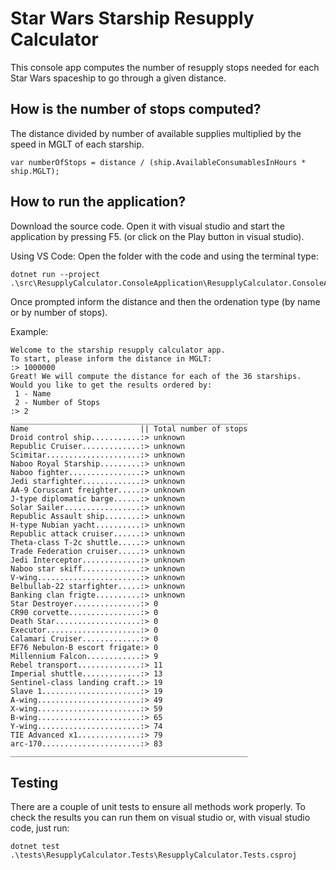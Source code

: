 # Star Wars Starship Resupply Calculator

This console app computes the number of resupply stops needed for each Star Wars spaceship to go through a given distance. 

## How is the number of stops computed?
The distance divided by number of available supplies multiplied by the speed in MGLT of each starship. 

    var numberOfStops = distance / (ship.AvailableConsumablesInHours * ship.MGLT);

## How to run the application?
Download the source code. Open it with visual studio and start the application by pressing F5. (or click on the Play button in visual studio). 

Using VS Code: Open the folder with the code and using the terminal type:

    dotnet run --project .\src\ResupplyCalculator.ConsoleApplication\ResupplyCalculator.ConsoleApplication.csproj

Once prompted inform the distance and then the ordenation type (by name or by number of stops). 

Example:

    Welcome to the starship resupply calculator app.
    To start, please inform the distance in MGLT:
    :> 1000000 
    Great! We will compute the distance for each of the 36 starships.
    Would you like to get the results ordered by:
     1 - Name
     2 - Number of Stops
    :> 2
    _____________________________________________________
    Name                         || Total number of stops
    Droid control ship...........:> unknown
    Republic Cruiser.............:> unknown
    Scimitar.....................:> unknown
    Naboo Royal Starship.........:> unknown
    Naboo fighter................:> unknown
    Jedi starfighter.............:> unknown
    AA-9 Coruscant freighter.....:> unknown
    J-type diplomatic barge......:> unknown
    Solar Sailer.................:> unknown
    Republic Assault ship........:> unknown
    H-type Nubian yacht..........:> unknown
    Republic attack cruiser......:> unknown
    Theta-class T-2c shuttle.....:> unknown
    Trade Federation cruiser.....:> unknown
    Jedi Interceptor.............:> unknown
    Naboo star skiff.............:> unknown
    V-wing.......................:> unknown
    Belbullab-22 starfighter.....:> unknown
    Banking clan frigte..........:> unknown
    Star Destroyer...............:> 0
    CR90 corvette................:> 0
    Death Star...................:> 0
    Executor.....................:> 0
    Calamari Cruiser.............:> 0
    EF76 Nebulon-B escort frigate:> 0
    Millennium Falcon............:> 9
    Rebel transport..............:> 11
    Imperial shuttle.............:> 13
    Sentinel-class landing craft.:> 19
    Slave 1......................:> 19
    A-wing.......................:> 49
    X-wing.......................:> 59
    B-wing.......................:> 65
    Y-wing.......................:> 74
    TIE Advanced x1..............:> 79
    arc-170......................:> 83
    _____________________________________________________

## Testing
There are a couple of unit tests to ensure all methods work properly. 
To check the results you can run them on visual studio or, with visual studio code, just run: 

    dotnet test .\tests\ResupplyCalculator.Tests\ResupplyCalculator.Tests.csproj
